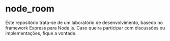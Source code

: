 # node_room
Este repositório trata-se de um laboratório de desenvolvimento, basedo no framework Express para Node.js.
Caso queira participar com discussões ou implementações, fique a vontade.
